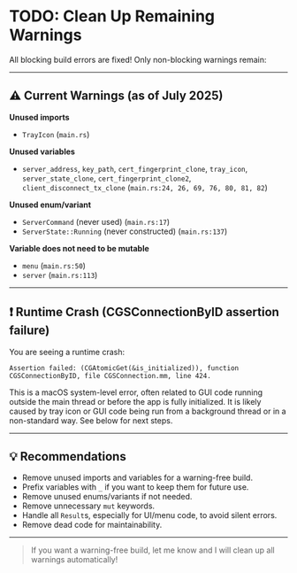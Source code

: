 
# TODO: Clean Up Remaining Warnings

All blocking build errors are fixed! Only non-blocking warnings remain:

---


## ⚠️ Current Warnings (as of July 2025)

**Unused imports**
- `TrayIcon` (`main.rs`)

**Unused variables**
- `server_address`, `key_path`, `cert_fingerprint_clone`, `tray_icon`, `server_state_clone`, `cert_fingerprint_clone2`, `client_disconnect_tx_clone` (`main.rs:24, 26, 69, 76, 80, 81, 82`)

**Unused enum/variant**
- `ServerCommand` (never used) (`main.rs:17`)
- `ServerState::Running` (never constructed) (`main.rs:137`)

**Variable does not need to be mutable**
- `menu` (`main.rs:50`)
- `server` (`main.rs:113`)

---

## ❗ Runtime Crash (CGSConnectionByID assertion failure)

You are seeing a runtime crash:

    Assertion failed: (CGAtomicGet(&is_initialized)), function CGSConnectionByID, file CGSConnection.mm, line 424.

This is a macOS system-level error, often related to GUI code running outside the main thread or before the app is fully initialized. It is likely caused by tray icon or GUI code being run from a background thread or in a non-standard way. See below for next steps.

---

## 💡 Recommendations

- Remove unused imports and variables for a warning-free build.
- Prefix variables with `_` if you want to keep them for future use.
- Remove unused enums/variants if not needed.
- Remove unnecessary `mut` keywords.
- Handle all `Result`s, especially for UI/menu code, to avoid silent errors.
- Remove dead code for maintainability.

---

> If you want a warning-free build, let me know and I will clean up all warnings automatically!